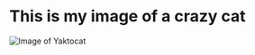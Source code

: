 # This is my image of a crazy cat
![Image of Yaktocat](https://octodex.github.com/images/yaktocat.png)
